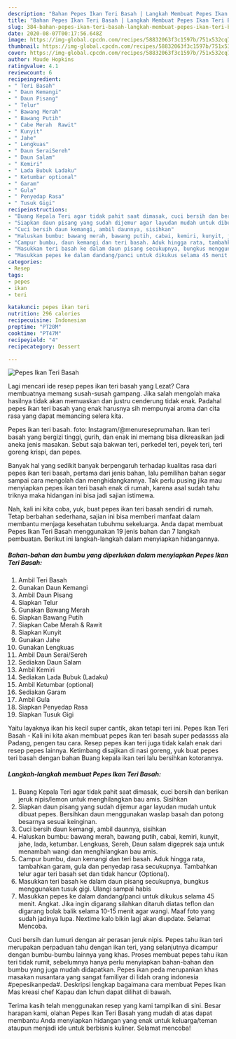 ```yaml
---
description: "Bahan Pepes Ikan Teri Basah | Langkah Membuat Pepes Ikan Teri Basah Yang Enak dan Simpel"
title: "Bahan Pepes Ikan Teri Basah | Langkah Membuat Pepes Ikan Teri Basah Yang Enak dan Simpel"
slug: 384-bahan-pepes-ikan-teri-basah-langkah-membuat-pepes-ikan-teri-basah-yang-enak-dan-simpel
date: 2020-08-07T00:17:56.648Z
image: https://img-global.cpcdn.com/recipes/58832063f3c1597b/751x532cq70/pepes-ikan-teri-basah-foto-resep-utama.jpg
thumbnail: https://img-global.cpcdn.com/recipes/58832063f3c1597b/751x532cq70/pepes-ikan-teri-basah-foto-resep-utama.jpg
cover: https://img-global.cpcdn.com/recipes/58832063f3c1597b/751x532cq70/pepes-ikan-teri-basah-foto-resep-utama.jpg
author: Maude Hopkins
ratingvalue: 4.1
reviewcount: 6
recipeingredient:
- " Teri Basah"
- " Daun Kemangi"
- " Daun Pisang"
- " Telur"
- " Bawang Merah"
- " Bawang Putih"
- " Cabe Merah  Rawit"
- " Kunyit"
- " Jahe"
- " Lengkuas"
- " Daun SeraiSereh"
- " Daun Salam"
- " Kemiri"
- " Lada Bubuk Ladaku"
- " Ketumbar optional"
- " Garam"
- " Gula"
- " Penyedap Rasa"
- " Tusuk Gigi"
recipeinstructions:
- "Buang Kepala Teri agar tidak pahit saat dimasak, cuci bersih dan berikan jeruk nipis/lemon untuk menghilangkan bau amis. Sisihkan"
- "Siapkan daun pisang yang sudah dijemur agar layudan mudah untuk dibuat pepes. Bersihkan daun menggunakan waslap basah dan potong besarnya sesuai keinginan."
- "Cuci bersih daun kemangi, ambil daunnya, sisihkan"
- "Haluskan bumbu: bawang merah, bawang putih, cabai, kemiri, kunyit, jahe, lada, ketumbar. Lengkuas, Sereh, Daun salam digeprek saja untuk menambah wangi dan menghilangkan bau amis."
- "Campur bumbu, daun kemangi dan teri basah. Aduk hingga rata, tambahkan garam, gula dan penyedap rasa secukupnya. Tambahkan telur agar teri basah set dan tidak hancur (Optional)."
- "Masukkan teri basah ke dalam daun pisang secukupnya, bungkus menggunakan tusuk gigi. Ulangi sampai habis"
- "Masukkan pepes ke dalam dandang/panci untuk dikukus selama 45 menit. Angkat. Jika ingin digarang silahkan ditaruh diatas teflon dan digarang bolak balik selama 10-15 menit agar wangi. Maaf foto yang sudah jadinya lupa. Nextime kalo bikin lagi akan diupdate. Selamat Mencoba."
categories:
- Resep
tags:
- pepes
- ikan
- teri

katakunci: pepes ikan teri 
nutrition: 296 calories
recipecuisine: Indonesian
preptime: "PT20M"
cooktime: "PT47M"
recipeyield: "4"
recipecategory: Dessert

---
```



![Pepes Ikan Teri Basah](https://img-global.cpcdn.com/recipes/58832063f3c1597b/751x532cq70/pepes-ikan-teri-basah-foto-resep-utama.jpg)

Lagi mencari ide resep pepes ikan teri basah yang Lezat? Cara membuatnya memang susah-susah gampang. Jika salah mengolah maka hasilnya tidak akan memuaskan dan justru cenderung tidak enak. Padahal pepes ikan teri basah yang enak harusnya sih mempunyai aroma dan cita rasa yang dapat memancing selera kita.

Pepes ikan teri basah. foto: Instagram/@menureseprumahan. Ikan teri basah yang bergizi tinggi, gurih, dan enak ini memang bisa dikreasikan jadi aneka jenis masakan. Sebut saja bakwan teri, perkedel teri, peyek teri, teri goreng krispi, dan pepes.

Banyak hal yang sedikit banyak berpengaruh terhadap kualitas rasa dari pepes ikan teri basah, pertama dari jenis bahan, lalu pemilihan bahan segar sampai cara mengolah dan menghidangkannya. Tak perlu pusing jika mau menyiapkan pepes ikan teri basah enak di rumah, karena asal sudah tahu triknya maka hidangan ini bisa jadi sajian istimewa.


Nah, kali ini kita coba, yuk, buat pepes ikan teri basah sendiri di rumah. Tetap berbahan sederhana, sajian ini bisa memberi manfaat dalam membantu menjaga kesehatan tubuhmu sekeluarga. Anda dapat membuat Pepes Ikan Teri Basah menggunakan 19 jenis bahan dan 7 langkah pembuatan. Berikut ini langkah-langkah dalam menyiapkan hidangannya.

<!--inarticleads1-->

##### Bahan-bahan dan bumbu yang diperlukan dalam menyiapkan Pepes Ikan Teri Basah:

1. Ambil  Teri Basah
1. Gunakan  Daun Kemangi
1. Ambil  Daun Pisang
1. Siapkan  Telur
1. Gunakan  Bawang Merah
1. Siapkan  Bawang Putih
1. Siapkan  Cabe Merah &amp; Rawit
1. Siapkan  Kunyit
1. Gunakan  Jahe
1. Gunakan  Lengkuas
1. Ambil  Daun Serai/Sereh
1. Sediakan  Daun Salam
1. Ambil  Kemiri
1. Sediakan  Lada Bubuk (Ladaku)
1. Ambil  Ketumbar (optional)
1. Sediakan  Garam
1. Ambil  Gula
1. Siapkan  Penyedap Rasa
1. Siapkan  Tusuk Gigi


Yaitu layaknya ikan his kecil super cantik, akan tetapi teri ini. Pepes Ikan Teri Basah - Kali ini kita akan membuat pepes ikan teri basah super pedassss ala Padang, pengen tau cara. Resep pepes ikan teri juga tidak kalah enak dari resep pepes lainnya. Ketimbang disajikan di nasi goreng, yuk buat pepes teri basah dengan bahan Buang kepala ikan teri lalu bersihkan kotorannya. 

<!--inarticleads2-->

##### Langkah-langkah membuat Pepes Ikan Teri Basah:

1. Buang Kepala Teri agar tidak pahit saat dimasak, cuci bersih dan berikan jeruk nipis/lemon untuk menghilangkan bau amis. Sisihkan
1. Siapkan daun pisang yang sudah dijemur agar layudan mudah untuk dibuat pepes. Bersihkan daun menggunakan waslap basah dan potong besarnya sesuai keinginan.
1. Cuci bersih daun kemangi, ambil daunnya, sisihkan
1. Haluskan bumbu: bawang merah, bawang putih, cabai, kemiri, kunyit, jahe, lada, ketumbar. Lengkuas, Sereh, Daun salam digeprek saja untuk menambah wangi dan menghilangkan bau amis.
1. Campur bumbu, daun kemangi dan teri basah. Aduk hingga rata, tambahkan garam, gula dan penyedap rasa secukupnya. Tambahkan telur agar teri basah set dan tidak hancur (Optional).
1. Masukkan teri basah ke dalam daun pisang secukupnya, bungkus menggunakan tusuk gigi. Ulangi sampai habis
1. Masukkan pepes ke dalam dandang/panci untuk dikukus selama 45 menit. Angkat. Jika ingin digarang silahkan ditaruh diatas teflon dan digarang bolak balik selama 10-15 menit agar wangi. Maaf foto yang sudah jadinya lupa. Nextime kalo bikin lagi akan diupdate. Selamat Mencoba.


Cuci bersih dan lumuri dengan air perasan jeruk nipis. Pepes tahu ikan teri merupakan perpaduan tahu dengan ikan teri, yang selanjutnya dicampur dengan bumbu-bumbu lainnya yang khas. Proses membuat pepes tahu ikan teri tidak rumit, sebelumnya hanya perlu menyiapkan bahan-bahan dan bumbu yang juga mudah didapatkan. Pepes ikan peda merupankan khas masakan nusantara yang sangat familiyar di lidah orang indonesia #pepesikanpeda#. Deskripsi lengkap bagaimana cara membuat Pepes Ikan Mas kreasi chef Kapau dan Ichun dapat dilihat di bawah. 

Terima kasih telah menggunakan resep yang kami tampilkan di sini. Besar harapan kami, olahan Pepes Ikan Teri Basah yang mudah di atas dapat membantu Anda menyiapkan hidangan yang enak untuk keluarga/teman ataupun menjadi ide untuk berbisnis kuliner. Selamat mencoba!
